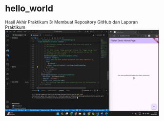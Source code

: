 # hello_world

Hasil Akhir Praktikum 3: Membuat Repository GitHub dan Laporan Praktikum
![ss_helloWorld](image\praktikum3.png)
